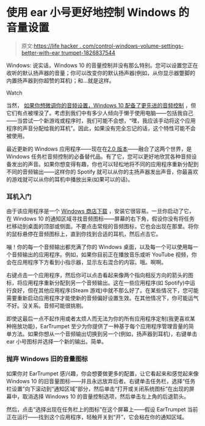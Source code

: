 # 使用 ear 小号更好地控制 Windows 的音量设置

> 原文:[https://life hacker . com/control-windows-volume-settings-better-with-ear trumpet-1826837544](https://lifehacker.com/control-windows-volume-settings-better-with-eartrumpet-1826837544)

Windows: 说实话，Windows 10 的音量控制并没有那么特别。您可以设置您正在收听的默认扬声器的音量；你可以改变你的默认扬声器(例如，从你显示器蹩脚的内置扬声器到你超赞的耳机)；和...就是这样。

Watch

当然， [如果你想微调你的音频设置，Windows 10 配备了更先进的音频控制](https://lifehacker.com/how-to-customize-whether-windows-uses-speakers-or-headp-1826083404) ，但它们有点被埋没了。考虑到我们中有多少人倾向于懒于使用电脑——包括我自己——当尝试一个新游戏或程序时，我们可能不会想，“嘿，我应该手动将这个应用程序的声音分配给我的耳机”。因此，如果没有完全忘记的话，这个特性可能不会被使用。

最近更新的 Windows 应用程序——现在在[2.0 版本](https://github.com/File-New-Project/EarTrumpet)——融合了这两个世界，是 Windows 任务栏音频控制的必备替代品。有了它，您可以更好地欣赏各种音频设备发出的声音。如果你想变得有趣，你也可以轻松地将不同的应用程序重新分配到不同的音频输出——这样你的 Spotify 就可以从你的主扬声器发出声音，你最喜欢的游戏就可以从你的耳机中播放出来(如果可以的话)。

### **耳机入门**

由于该应用程序是一个 [Windows 商店下载](https://www.microsoft.com/en-us/p/eartrumpet/9nblggh516xp) ，安装它很容易。一旦你启动了它，在 Windows 10 的通知区域寻找音频图标——屏幕的右下角，假设你没有将任务栏移动到桌面的顶部或侧面。不要点击常规的音频图标，它也会出现在那里。将你的鼠标悬停在音频图标上，直到你找到合适的耳机，然后点击它。

嘣！你的每一个音频输出都充满了你的 Windows 桌面，以及每一个可以使用每一个音频输出的应用程序。例如，如果你目前正在播放音乐或听 YouTube 视频，你会在应用程序下方看到小指示器，显示左右混合的内容。哦。啊啊。

右键点击一个应用程序，然后你可以点击看起来像两个指向相反方向的箭头的图标，将应用程序重新分配到另一个音频输出。这在一些应用程序(如 Spotify)中运行良好，但在其他应用程序(Steam 游戏)中就不那么好了。在某些情况下，您可能需要重新启动应用程序才能使新的音频偏好设置生效。在其他情况下，你可能运气不好。没关系。音频可能很挑剔。

即使这最后一点不起作用或者太烦人而无法为你的所有应用程序定制(我更喜欢某种拖放功能)，EarTrumpet 至少为你提供了一种基于每个应用程序管理音量的简单方法。如果你想从一个音频输出切换到另一个(例如，扬声器到耳机)，右键单击 ear 小号图标并选择一个新的输出。简单。

### **抛弃 Windows 旧的音量图标**

如果你对 EarTrumpet 感兴趣，你会想要做更多的配置，让它看起来和感觉起来像 Windows 10 的旧音量图标——并且永远放弃后者。右键单击任务栏，选择“任务栏设置”向下滚动到“通知区域”部分，然后单击“打开或关闭系统图标”在出现的屏幕中，取消选择 Windows 10 的音量控制选项，然后单击左上角的后退箭头。

然后，点击“选择出现在任务栏上的图标”在这个屏幕上——假设 EarTrumpet 当前正在运行——找到这个应用程序，轻触开关到“开”，它会粘在你的通知区域。